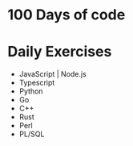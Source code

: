 # 100 Days of code
# Daily Exercises

  * JavaScript | Node.js 
  * Typescript
  * Python
  * Go 
  * C++ 
  * Rust 
  * Perl
  * PL/SQL 
